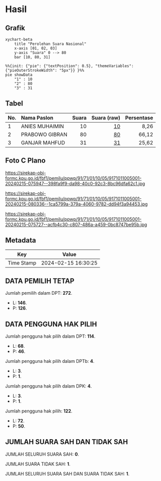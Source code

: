 # Hasil

## Grafik

```mermaid
xychart-beta
    title "Perolehan Suara Nasional"
    x-axis [01, 02, 03]
    y-axis "Suara" 0 --> 80
    bar [10, 80, 31]
```

```mermaid
%%{init: {"pie": {"textPosition": 0.5}, "themeVariables": {"pieOuterStrokeWidth": "5px"}} }%%
pie showData
    "1" : 10
    "2" : 80
    "3" : 31
```

## Tabel

| No. | Nama Paslon    | Suara | Suara (raw) | Persentase |
|:--- |:-------------- | -----:| -----------:| ----------:|
| 1   | ANIES MUHAIMIN | 10    | [10][p-1]   | 8,26       |
| 2   | PRABOWO GIBRAN | 80    | [80][p-2]   | 66,12      |
| 3   | GANJAR MAHFUD  | 31    | [31][p-3]   | 25,62      |


[p-1]: https://github.com/gigit-pemilu/pemilu-2024/blob/main/pilpres/hitung-suara/sub/91-papua/sub/71-kota-jayapura/sub/01-jayapura-utara/sub/1005-tanjung-ria/sub/001-tps/sub/paslon-1.txt
[p-2]: https://github.com/gigit-pemilu/pemilu-2024/blob/main/pilpres/hitung-suara/sub/91-papua/sub/71-kota-jayapura/sub/01-jayapura-utara/sub/1005-tanjung-ria/sub/001-tps/sub/paslon-2.txt
[p-3]: https://github.com/gigit-pemilu/pemilu-2024/blob/main/pilpres/hitung-suara/sub/91-papua/sub/71-kota-jayapura/sub/01-jayapura-utara/sub/1005-tanjung-ria/sub/001-tps/sub/paslon-3.txt

## Foto C Plano

https://sirekap-obj-formc.kpu.go.id/fbf1/pemilu/ppwp/91/71/01/10/05/9171011005001-20240215-075947--398fa9f9-da98-40c0-92c3-8bc96dfa62c1.jpg

https://sirekap-obj-formc.kpu.go.id/fbf1/pemilu/ppwp/91/71/01/10/05/9171011005001-20240215-080336--1ca5799a-379a-4060-9782-dd94f3a94453.jpg

https://sirekap-obj-formc.kpu.go.id/fbf1/pemilu/ppwp/91/71/01/10/05/9171011005001-20240215-075727--acfb4c30-c807-486a-a459-0bc8747be95b.jpg


## Metadata

| Key        | Value               |
| ---------- | ------------------- |
| Time Stamp | 2024-02-15 16:30:25 |


## DATA PEMILIH TETAP

Jumlah pemilih dalam DPT: **272**.
 * L: **146**.
 * P: **126**.

## DATA PENGGUNA HAK PILIH

Jumlah pengguna hak pilih dalam DPT: **114**.
 * L: **68**.
 * P: **46**.

Jumlah pengguna hak pilih dalam DPTb: **4**.
 * L: **3**.
 * P: **1**.

Jumlah pengguna hak pilih dalam DPK: **4**.
 * L: **3**.
 * P: **1**.

Jumlah pengguna hak pilih: **122**.
 * L: **72**.
 * P: **50**.

## JUMLAH SUARA SAH DAN TIDAK SAH

JUMLAH SELURUH SUARA SAH: **0**.

JUMLAH SUARA TIDAK SAH: **1**.

JUMLAH SELURUH SUARA SAH DAN SUARA TIDAK SAH: **1**.



